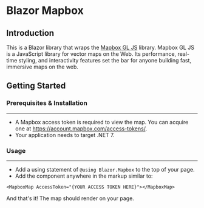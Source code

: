 # Blazor Mapbox

## Introduction
This is a Blazor library that wraps the [Mapbox GL JS](https://www.mapbox.com/mapbox-gljs) library. Mapbox GL JS is a JavaScript library for vector maps on the Web. Its performance, real-time styling, and interactivity features set the bar for anyone building fast, immersive maps on the web.

## Getting Started
### Prerequisites & Installation 
---
- A Mapbox access token is required to view the map. You can acquire one at https://account.mapbox.com/access-tokens/. 
- Your application needs to target .NET 7. 

### Usage 
---
- Add a using statement of `@using Blazor.Mapbox` to the top of your page. 
- Add the component anywhere in the markup similar to: 
```
<MapboxMap AccessToken="{YOUR ACCESS TOKEN HERE}"></MapboxMap>
```

And that's it! The map should render on your page. 

